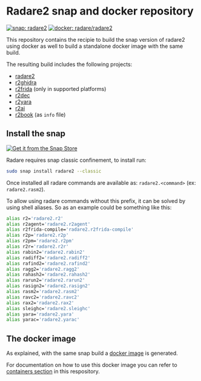 # Radare2 snap and docker repository

[![snap: radare2](https://snapcraft.io/radare2/badge.svg "snap latest stable version")](https://snapcraft.io/radare2)
[![docker: radare/radare2](https://img.shields.io/docker/pulls/radare/radare2?logo=docker&logoColor=white&label=radare%2Fradare2 "docker pulls")](https://hub.docker.com/r/radare/radare2)

This repository contains the recipie to build the snap version of radare2 using docker as well to build a standalone docker image with the same build.

The resulting build includes the following projects:

* [radare2](https://github.com/radareorg/radare2)
* [r2ghidra](https://github.com/radareorg/r2ghidra)
* [r2frida](https://github.com/nowsecure/r2frida) (only in supported platforms)
* [r2dec](https://github.com/wargio/r2dec-js)
* [r2yara](https://github.com/radareorg/r2yara)
* [r2ai](https://github.com/radareorg/r2ai)
* [r2book](https://github.com/radareorg/radare2-book) (as `info` file)

## Install the snap

[![Get it from the Snap Store](https://snapcraft.io/static/images/badges/en/snap-store-black.svg)](https://snapcraft.io/radare2)

Radare requires snap classic confinement, to install run:

```sh
sudo snap install radare2 --classic
```

Once installed all radare commands are available as:
`radare2.<command>` (ex: `radare2.rasm2`).

To allow using radare commands without this prefix, it can be solved by using shell aliases. So as an example could be something like this:

```sh
alias r2='radare2.r2'
alias r2agent='radare2.r2agent'
alias r2frida-compile='radare2.r2frida-compile'
alias r2p='radare2.r2p'
alias r2pm='radare2.r2pm'
alias r2r='radare2.r2r'
alias rabin2='radare2.rabin2'
alias radiff2='radare2.radiff2'
alias rafind2='radare2.rafind2'
alias ragg2='radare2.ragg2'
alias rahash2='radare2.rahash2'
alias rarun2='radare2.rarun2'
alias rasign2='radare2.rasign2'
alias rasm2='radare2.rasm2'
alias ravc2='radare2.ravc2'
alias rax2='radare2.rax2'
alias sleighc='radare2.sleighc'
alias yara='radare2.yara'
alias yarac='radare2.yarac'
```

## The docker image

As explained, with the same snap build a [docker image](https://hub.docker.com/r/radare/radare2) is generated.

For documentation on how to use this docker image you can refer to [containers section](README-containers.md) in this respository.
